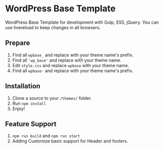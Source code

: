 # WordPress Base Template

WordPress Base Template for development with Gulp, ES5, jQuery.
You can use livereload to keep changes in all browsers.

## Prepare

1. Find all `wpbase_` and replace with your theme name's prefix.
2. Find all `'wp_base'` and replace with your theme name.
3. Edit `style.css` and replace `wpbase` with your theme name.
4. Find all `wpbase-` and replace with your theme name's prefix.

## Installation

1. Clone a source to your `/themes/` folder.
2. Run `npm install`
3. Enjoy!

## Feature Support

1. `npm run build` and `npm run start`
2. Adding Customize basic support for Header and footers.
